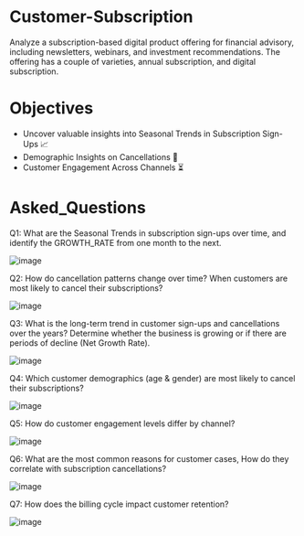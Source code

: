# Customer-Subscription
Analyze a subscription-based digital product offering for financial advisory, including newsletters, webinars, and investment recommendations. The offering has a couple of varieties, annual subscription, and digital subscription.

# Objectives

* Uncover valuable insights into Seasonal Trends in Subscription Sign-Ups  📈
* Demographic Insights on Cancellations 👥
* Customer Engagement Across Channels ⏳

 

# Asked_Questions 

Q1: What are the Seasonal Trends in subscription sign-ups over time, 
    and identify the GROWTH_RATE from one month to the next.

![image](https://github.com/user-attachments/assets/31bfe9c9-226e-47e7-8f7e-2e6ddf28d3d3)


 Q2: How do cancellation patterns change over time?
     When customers are most likely to cancel their subscriptions?

![image](https://github.com/user-attachments/assets/f5f865ed-a7d2-4ba7-991f-69814c954f5b)


Q3: What is the long-term trend in customer sign-ups and cancellations over the years?
    Determine whether the business is growing or if there are periods of decline (Net Growth Rate).

![image](https://github.com/user-attachments/assets/4fdacfc9-2bc4-41c6-a3c1-0c7c22251f9b)


Q4: Which customer demographics (age & gender) are most likely to cancel their subscriptions?

![image](https://github.com/user-attachments/assets/9ce93dfc-3013-452a-ad09-eb4138d7fb2c)

Q5: How do customer engagement levels differ by channel?

![image](https://github.com/user-attachments/assets/8e71c6f8-b63e-48e3-847b-a59629dd3f00)

Q6: What are the most common reasons for customer cases, 
    How do they correlate with subscription cancellations?

![image](https://github.com/user-attachments/assets/0c7fe35d-f970-4ab4-a47c-4f35724e9987)

Q7: How does the billing cycle impact customer retention?

![image](https://github.com/user-attachments/assets/6c42a0bc-c401-40cf-913b-dc907bd8df4e)
